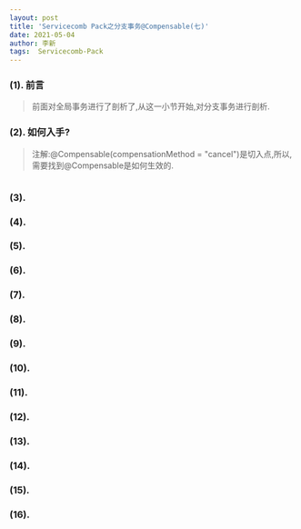 ```yaml
---
layout: post
title: 'Servicecomb Pack之分支事务@Compensable(七)'
date: 2021-05-04
author: 李新
tags:  Servicecomb-Pack
---
```


### (1). 前言
> 前面对全局事务进行了剖析了,从这一小节开始,对分支事务进行剖析.   

### (2). 如何入手?
> 注解:@Compensable(compensationMethod = "cancel")是切入点,所以,需要找到@Compensable是如何生效的.  

```

```
### (3). 

### (4). 

### (5). 

### (6). 

### (7). 

### (8). 

### (9). 

### (10). 

### (11). 

### (12). 

### (13). 

### (14). 

### (15). 

### (16). 
